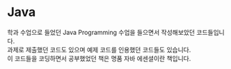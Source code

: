 Java
===
학과 수업으로 들었던 Java Programming 수업을 들으면서 작성해보았던 코드들입니다.<br>
과제로 제출했던 코드도 있으며 예제 코드를 인용했던 코드들도 있습니다.<br>
이 코드들을 코딩하면서 공부했었던 책은 명품 자바 에센셜이란 책입니다.<br>